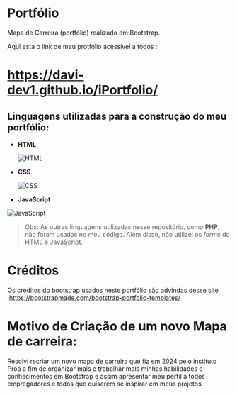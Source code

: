 # Portfólio
Mapa de Carreira (portfólio) realizado em Bootstrap.

Aqui esta o link de meu protfólio acessível a todos :
# https://davi-dev1.github.io/iPortfolio/

## Linguagens utilizadas para a construção do meu portfólio:

- **HTML**
 
  ![HTML](https://github.com/user-attachments/assets/9dbebff6-4fa6-4d50-bc8a-a765b21a4eb7)


- **CSS**

  ![CSS](https://github.com/user-attachments/assets/34a7493f-7df0-41da-a709-abcb7e3a72e6)

 
- **JavaScript**
 
![JavaScript](https://github.com/user-attachments/assets/0c726fc5-4f64-4b3a-93c5-cf4789a0b8ec)


 

> Obs: As outras linguagens utilizadas nesse repositório, como **PHP**, não foram usadas no meu código. Além disso, não utilizei os *forms* do HTML e JavaScript.

# Créditos
Os créditos do bootstrap usados neste portfólio são advindas desse site :https://bootstrapmade.com/bootstrap-portfolio-templates/

# Motivo de Criação de um novo Mapa de carreira:
Resolvi recriar um novo mapa de carreira que fiz em 2024 pelo instituto Proa a fim de organizar mais e trabalhar mais minhas habilidades e conhecimentos em Bootstrap e assim apresentar meu perfil a todos empregadores e todos que quiserem se inspirar em meus projetos.
